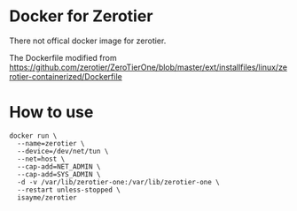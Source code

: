 # Docker for Zerotier
There not offical docker image for zerotier.

The Dockerfile modified from https://github.com/zerotier/ZeroTierOne/blob/master/ext/installfiles/linux/zerotier-containerized/Dockerfile

# How to use

```
docker run \
  --name=zerotier \
  --device=/dev/net/tun \
  --net=host \
  --cap-add=NET_ADMIN \
  --cap-add=SYS_ADMIN \
  -d -v /var/lib/zerotier-one:/var/lib/zerotier-one \
  --restart unless-stopped \
  isayme/zerotier
```
